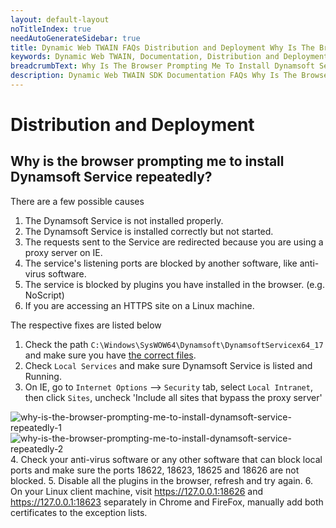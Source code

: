 ```yaml
---
layout: default-layout
noTitleIndex: true
needAutoGenerateSidebar: true
title: Dynamic Web TWAIN FAQs Distribution and Deployment Why Is The Browser Prompting Me To Install Dynamsoft Service Repeatedly
keywords: Dynamic Web TWAIN, Documentation, Distribution and Deployment 
breadcrumbText: Why Is The Browser Prompting Me To Install Dynamsoft Service Repeatedly
description: Dynamic Web TWAIN SDK Documentation FAQs Why Is The Browser Prompting Me To Install Dynamsoft Service Repeatedly
---
```


# Distribution and Deployment

## Why is the browser prompting me to install Dynamsoft Service repeatedly? 

There are a few possible causes

1. The Dynamsoft Service is not installed properly.
2. The Dynamsoft Service is installed correctly but not started.
3. The requests sent to the Service are redirected because you are using a proxy server on IE.
4. The service's listening ports are blocked by another software, like anti-virus software.
5. The service is blocked by plugins you have installed in the browser. (e.g. NoScript)
6. If you are accessing an HTTPS site on a Linux machine.

The respective fixes are listed below

1. Check the path `C:\Windows\SysWOW64\Dynamsoft\DynamsoftServicex64_17` and make sure you have [the correct files](#related-files-and-folders).
2. Check `Local Services` and make sure Dynamsoft Service is listed and Running.
3. On IE, go to `Internet Options` --> `Security` tab, select `Local Intranet`, then click `Sites`,  uncheck 'Include all sites that bypass the proxy server' 

![why-is-the-browser-prompting-me-to-install-dynamsoft-service-repeatedly-1]({{site.assets}}imgs/why-is-the-browser-prompting-me-to-install-dynamsoft-service-repeatedly-1.png)
![why-is-the-browser-prompting-me-to-install-dynamsoft-service-repeatedly-2]({{site.assets}}imgs/why-is-the-browser-prompting-me-to-install-dynamsoft-service-repeatedly-2.png)
4. Check your anti-virus software or any other software that can block local ports and make sure the ports 18622, 18623, 18625 and 18626 are not blocked.
5. Disable all the plugins in the browser, refresh and try again.
6. On your Linux client machine, visit https://127.0.0.1:18626 and https://127.0.0.1:18623 separately in Chrome and FireFox, manually add both certificates to the exception lists.
